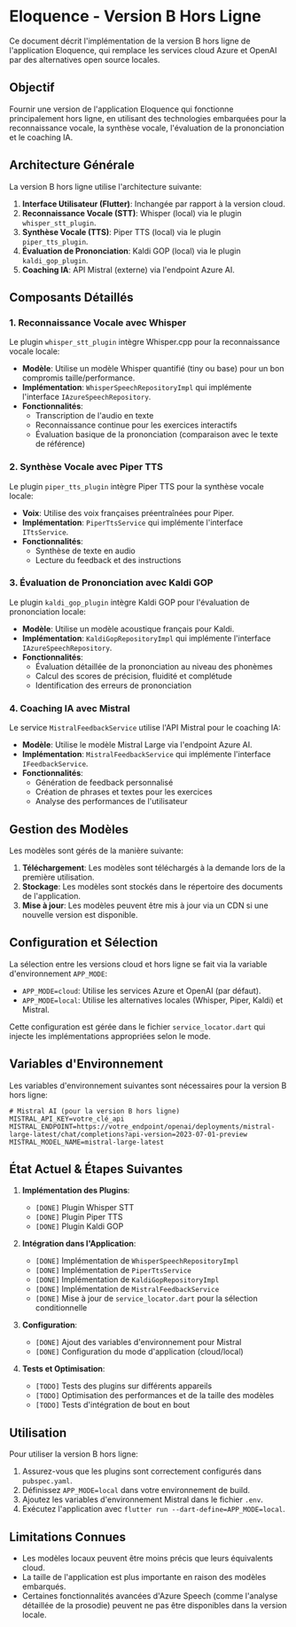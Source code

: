 # Eloquence - Version B Hors Ligne

Ce document décrit l'implémentation de la version B hors ligne de l'application Eloquence, qui remplace les services cloud Azure et OpenAI par des alternatives open source locales.

## Objectif

Fournir une version de l'application Eloquence qui fonctionne principalement hors ligne, en utilisant des technologies embarquées pour la reconnaissance vocale, la synthèse vocale, l'évaluation de la prononciation et le coaching IA.

## Architecture Générale

La version B hors ligne utilise l'architecture suivante:

1. **Interface Utilisateur (Flutter)**: Inchangée par rapport à la version cloud.
2. **Reconnaissance Vocale (STT)**: Whisper (local) via le plugin `whisper_stt_plugin`.
3. **Synthèse Vocale (TTS)**: Piper TTS (local) via le plugin `piper_tts_plugin`.
4. **Évaluation de Prononciation**: Kaldi GOP (local) via le plugin `kaldi_gop_plugin`.
5. **Coaching IA**: API Mistral (externe) via l'endpoint Azure AI.

## Composants Détaillés

### 1. Reconnaissance Vocale avec Whisper

Le plugin `whisper_stt_plugin` intègre Whisper.cpp pour la reconnaissance vocale locale:

- **Modèle**: Utilise un modèle Whisper quantifié (tiny ou base) pour un bon compromis taille/performance.
- **Implémentation**: `WhisperSpeechRepositoryImpl` qui implémente l'interface `IAzureSpeechRepository`.
- **Fonctionnalités**:
  - Transcription de l'audio en texte
  - Reconnaissance continue pour les exercices interactifs
  - Évaluation basique de la prononciation (comparaison avec le texte de référence)

### 2. Synthèse Vocale avec Piper TTS

Le plugin `piper_tts_plugin` intègre Piper TTS pour la synthèse vocale locale:

- **Voix**: Utilise des voix françaises préentraînées pour Piper.
- **Implémentation**: `PiperTtsService` qui implémente l'interface `ITtsService`.
- **Fonctionnalités**:
  - Synthèse de texte en audio
  - Lecture du feedback et des instructions

### 3. Évaluation de Prononciation avec Kaldi GOP

Le plugin `kaldi_gop_plugin` intègre Kaldi GOP pour l'évaluation de prononciation locale:

- **Modèle**: Utilise un modèle acoustique français pour Kaldi.
- **Implémentation**: `KaldiGopRepositoryImpl` qui implémente l'interface `IAzureSpeechRepository`.
- **Fonctionnalités**:
  - Évaluation détaillée de la prononciation au niveau des phonèmes
  - Calcul des scores de précision, fluidité et complétude
  - Identification des erreurs de prononciation

### 4. Coaching IA avec Mistral

Le service `MistralFeedbackService` utilise l'API Mistral pour le coaching IA:

- **Modèle**: Utilise le modèle Mistral Large via l'endpoint Azure AI.
- **Implémentation**: `MistralFeedbackService` qui implémente l'interface `IFeedbackService`.
- **Fonctionnalités**:
  - Génération de feedback personnalisé
  - Création de phrases et textes pour les exercices
  - Analyse des performances de l'utilisateur

## Gestion des Modèles

Les modèles sont gérés de la manière suivante:

1. **Téléchargement**: Les modèles sont téléchargés à la demande lors de la première utilisation.
2. **Stockage**: Les modèles sont stockés dans le répertoire des documents de l'application.
3. **Mise à jour**: Les modèles peuvent être mis à jour via un CDN si une nouvelle version est disponible.

## Configuration et Sélection

La sélection entre les versions cloud et hors ligne se fait via la variable d'environnement `APP_MODE`:

- `APP_MODE=cloud`: Utilise les services Azure et OpenAI (par défaut).
- `APP_MODE=local`: Utilise les alternatives locales (Whisper, Piper, Kaldi) et Mistral.

Cette configuration est gérée dans le fichier `service_locator.dart` qui injecte les implémentations appropriées selon le mode.

## Variables d'Environnement

Les variables d'environnement suivantes sont nécessaires pour la version B hors ligne:

```
# Mistral AI (pour la version B hors ligne)
MISTRAL_API_KEY=votre_clé_api
MISTRAL_ENDPOINT=https://votre_endpoint/openai/deployments/mistral-large-latest/chat/completions?api-version=2023-07-01-preview
MISTRAL_MODEL_NAME=mistral-large-latest
```

## État Actuel & Étapes Suivantes

1. **Implémentation des Plugins**:
   - `[DONE]` Plugin Whisper STT
   - `[DONE]` Plugin Piper TTS
   - `[DONE]` Plugin Kaldi GOP

2. **Intégration dans l'Application**:
   - `[DONE]` Implémentation de `WhisperSpeechRepositoryImpl`
   - `[DONE]` Implémentation de `PiperTtsService`
   - `[DONE]` Implémentation de `KaldiGopRepositoryImpl`
   - `[DONE]` Implémentation de `MistralFeedbackService`
   - `[DONE]` Mise à jour de `service_locator.dart` pour la sélection conditionnelle

3. **Configuration**:
   - `[DONE]` Ajout des variables d'environnement pour Mistral
   - `[DONE]` Configuration du mode d'application (cloud/local)

4. **Tests et Optimisation**:
   - `[TODO]` Tests des plugins sur différents appareils
   - `[TODO]` Optimisation des performances et de la taille des modèles
   - `[TODO]` Tests d'intégration de bout en bout

## Utilisation

Pour utiliser la version B hors ligne:

1. Assurez-vous que les plugins sont correctement configurés dans `pubspec.yaml`.
2. Définissez `APP_MODE=local` dans votre environnement de build.
3. Ajoutez les variables d'environnement Mistral dans le fichier `.env`.
4. Exécutez l'application avec `flutter run --dart-define=APP_MODE=local`.

## Limitations Connues

- Les modèles locaux peuvent être moins précis que leurs équivalents cloud.
- La taille de l'application est plus importante en raison des modèles embarqués.
- Certaines fonctionnalités avancées d'Azure Speech (comme l'analyse détaillée de la prosodie) peuvent ne pas être disponibles dans la version locale.
